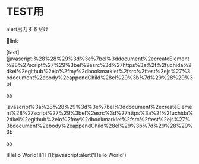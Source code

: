 # TEST用
alert出力するだけ

🔽link

[test] (javascript:%28%28%29%3d%3e%7bel%3ddocument%2ecreateElement%28%27script%27%29%3bel%2esrc%3d%27https%3a%2f%2fuchida%2dkei%2egithub%2eio%2fmy%2dbookmarklet%2fsrc%2ftest%2ejs%27%3bdocument%2ebody%2eappendChild%28el%29%3b%7d%29%28%29%3b)

<a href="javascript:(()=>{el=document.createElement('script');el.src='https://uchida-kei.github.io/my-bookmarklet/src/test.js';document.body.appendChild(el);})();">aa</a>

javascript%3a%28%28%29%3d%3e%7bel%3ddocument%2ecreateElement%28%27script%27%29%3bel%2esrc%3d%27https%3a%2f%2fuchida%2dkei%2egithub%2eio%2fmy%2dbookmarklet%2fsrc%2ftest%2ejs%27%3bdocument%2ebody%2eappendChild%28el%29%3b%7d%29%28%29%3b

<a href="javascript:%28%28%29%3d%3e%7bel%3ddocument%2ecreateElement%28%27script%27%29%3bel%2esrc%3d%27https%3a%2f%2fuchida%2dkei%2egithub%2eio%2fmy%2dbookmarklet%2fsrc%2ftest%2ejs%27%3bdocument%2ebody%2eappendChild%28el%29%3b%7d%29%28%29%3b">aa</a>

[Hello World!][1]
[1]:javascript:alert('Hello World')
